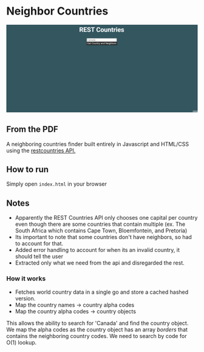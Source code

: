 # Neighbor Countries

![Demo GIF3](images/rest_countries.gif "Demo gif3")
## From the PDF

A neighboring countries finder built entirely in Javascript and HTML/CSS using the [restcountries API.](https://restcountries.eu/)


## How to run
Simply open `index.html` in your browser

## Notes
- Apparently the REST Countries API only chooses one capital per country even though there are some countries that contain multiple (ex. The South Africa which contains Cape Town, Bloemfontein, and Pretoria)
- Its important to note that some countries don't have neighbors, so had to account for that.
- Added error handling to account for when its an invalid country, it should tell the user
- Extracted only what we need from the api and disregarded the rest.

### How it works
- Fetches world country data in a single go and store a cached hashed version.
- Map the country names -> country alpha codes
- Map the country alpha codes -> country objects

This allows the ability to search for 'Canada' and find the country object. We map the alpha codes as the country
object has an array _borders_ that contains the neighboring country codes. We need
to search by code for O(1) lookup.